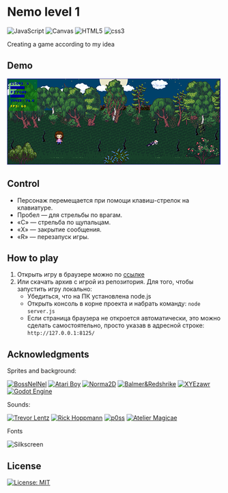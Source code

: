 # Nemo level 1
<img src="https://img.shields.io/badge/JavaScript-004524?style=for-the-badge&logo=javascript&logoColor=yellow" alt="JavaScript"> <img src="https://img.shields.io/badge/Canvas-6495ed?style=for-the-badge&logo=html5&logoColor=#E34F26" alt="Canvas">
<img src="https://img.shields.io/badge/HTML5-004524?style=for-the-badge&logo=html5&logoColor=#E34F26" alt="HTML5">
<img src="https://img.shields.io/badge/CSS3-004524?style=for-the-badge&logo=css3&logoColor=#E34F26" alt="css3">

Creating a game according to my idea

## Demo
![Изображение][1]

## Control
* Персонаж перемещается при помощи клавиш-стрелок на клавиатуре.
* Пробел — для стрельбы по врагам.
* «C» — стрельба по щупальцам.
* «X» — закрытие сообщения.
* «R» — перезапуск игры.

## How to play
1. Открыть игру в браузере можно по [ссылке](https://mogrima.github.io/Nemo/)
2. Или скачать архив с игрой из репозитория. Для того, чтобы запустить игру локально:
   * Убедиться, что на ПК установлена node.js
   * Открыть консоль в корне проекта и набрать команду:
    ```node server.js ```
   * Если страница браузера не откроется автоматически, это можно сделать самостоятельно, просто указав в адресной строке: ```http://127.0.0.1:8125/```

## Acknowledgments

Sprites and background:

[<img src="https://img.shields.io/badge/BossNelNel -ffd700?style=for-the-badge&logo=itchdotio&logoColor=#FA5C5C" alt="BossNelNel">](https://bossnelnel.itch.io/)
[<img src="https://img.shields.io/badge/Atari Boy -ffd700?style=for-the-badge&logo=itchdotio&logoColor=#FA5C5C" alt="Atari Boy">](https://itch.io/profile/atari-boy)
[<img src="https://img.shields.io/badge/Norma2D -ffd700?style=for-the-badge&logo=itchdotio&logoColor=#FA5C5C" alt="Norma2D">](https://norma-2d.itch.io/)
[<img src="https://img.shields.io/badge/Balmer&Redshrike -ffd700?style=for-the-badge&logo=itchdotio&logoColor=#FA5C5C" alt="Balmer&Redshrike">](https://opengameart.org/node/23132)
[<img src="https://img.shields.io/badge/XYEzawr -ffd700?style=for-the-badge&logo=itchdotio&logoColor=#FA5C5C" alt="XYEzawr">](https://xyezawr.itch.io/)
[<img src="https://img.shields.io/badge/Godot Engine -ffd700?style=for-the-badge&logo=godotengine&logoColor=#478CBF" alt="Godot Engine">](https://godotengine.itch.io/)

Sounds:

[<img src="https://img.shields.io/badge/Trevor Lentz -ffd700?style=for-the-badge&logo=youtube&logoColor=#FF0000" alt="Trevor Lentz">](https://trevorlentz.bandcamp.com/) [<img src="https://img.shields.io/badge/Rick Hoppmann -ffd700?style=for-the-badge&logo=itchdotio&logoColor=#FA5C5C" alt="Rick Hoppmann">](https://tinyworlds.org/) [<img src="https://img.shields.io/badge/p0ss -ffd700?style=for-the-badge&logo=youtube&logoColor=#FF0000" alt="p0ss ">](https://www.deviantart.com/p0ss) [<img src="https://img.shields.io/badge/Atelier Magicae -ffd700?style=for-the-badge&logo=itchdotio&logoColor=#FA5C5C" alt="Atelier Magicae">](https://ateliermagicae.itch.io/)

Fonts

<img src="https://img.shields.io/badge/Silkscreen -ffd700?style=for-the-badge&logo=googlefonts&logoColor=#4285F4" alt="Silkscreen ">

## License

[![License: MIT](https://img.shields.io/badge/License-MIT-yellow.svg)](https://opensource.org/licenses/MIT)

[1]:Assets/preview.png
